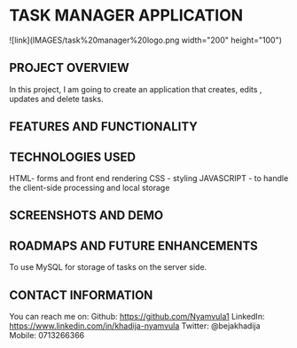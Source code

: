 # TASK MANAGER APPLICATION #
![link](IMAGES/task%20manager%20logo.png width="200" height="100")

## PROJECT OVERVIEW ##
 In this project, I am going to create an application that creates, edits , updates and delete tasks.

## FEATURES AND FUNCTIONALITY ##


## TECHNOLOGIES USED ##
 HTML- forms and front end rendering
 CSS - styling
 JAVASCRIPT - to handle the client-side processing and local storage

## SCREENSHOTS AND DEMO ##


## ROADMAPS AND FUTURE ENHANCEMENTS
 To use MySQL for storage of tasks on the server side.

## CONTACT INFORMATION ##
 You can reach me on:
     Github: https://github.com/Nyamvula1
     LinkedIn: https://www.linkedin.com/in/khadija-nyamvula
     Twitter: @bejakhadija
     Mobile: 0713266366
